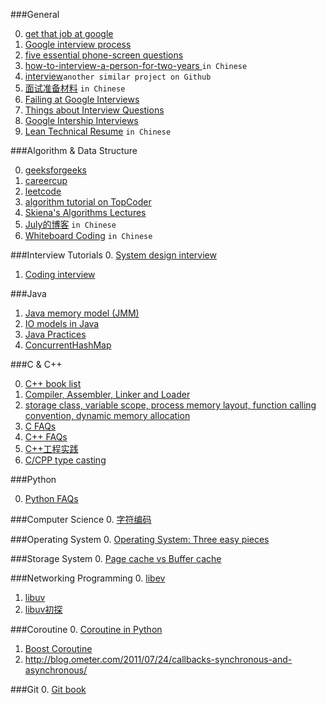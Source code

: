 ###General

0. [get that job at google](http://steve-yegge.blogspot.com/2008/03/get-that-job-at-google.html) 
1. [Google interview process](http://www.reddit.com/r/cscareerquestions/comments/1z97rx/from_a_googler_the_google_interview_process)
2. [five essential phone-screen questions](https://sites.google.com/site/steveyegge2/five-essential-phone-screen-questions)
3. [how-to-interview-a-person-for-two-years ](http://mindhacks.cn/2011/11/04/how-to-interview-a-person-for-two-years/) `in Chinese`
4. [interview](https://github.com/andreis/interview)`another similar project on Github`
5. [面试准备材料](http://blog.csdn.net/demon24/article/details/8470804) `in Chinese`
6. [Failing at Google Interviews](http://alexbowe.com/failing-at-google-interviews/)
7. [Things about Interview Questions](http://igor.moomers.org/interview-questions/)
8. [Google Intership Interviews](https://ecarmi.org/writing/google-internship/)
9. [Lean Technical Resume](http://lucida.me/blog/lean-technical-resume/) `in Chinese`

###Algorithm & Data Structure

0. [geeksforgeeks](http://www.geeksforgeeks.org/)
1. [careercup](http://www.careercup.com/)
2. [leetcode](http://leetcode.com/)
3. [algorithm tutorial on TopCoder](http://community.topcoder.com/tc?module=Static&d1=tutorials&d2=alg_index)
4. [Skiena's Algorithms Lectures](http://www3.cs.stonybrook.edu/~algorith/video-lectures/)
5. [July的博客](http://blog.csdn.net/v_JULY_v) `in Chinese`
6. [Whiteboard Coding](http://lucida.me/blog/whiteboard-coding-demystified/) `in Chinese`

###Interview Tutorials
0. [System design interview](http://www.palantir.com/2011/10/how-to-rock-a-systems-design-interview/)
1. [Coding interview](http://www.palantir.com/2011/10/the-coding-interview/)

###Java

1. [Java memory model (JMM)](http://jiangzhengjun.iteye.com/blog/652532)
2. [IO models in Java](http://2014.54chen.com/blog/2014/03/12/io-demystified/)
3. [Java Practices](http://www.javapractices.com/home/HomeAction.do;jsessionid=DBCC141936ACA203841A86DF6300940A)
4. [ConcurrentHashMap](http://www.ibm.com/developerworks/cn/java/java-lo-concurrenthashmap/)

###C & C++

0. [C++ book list](http://stackoverflow.com/questions/388242/the-definitive-c-book-guide-and-list?rq=1)
1. [Compiler, Assembler, Linker and Loader](http://www.tenouk.com/ModuleW.html)
2. [storage class, variable scope, process memory layout, function calling convention, dynamic memory allocation](http://www.tenouk.com/ModuleZ.html)
3. [C FAQs](http://c-faq.com/)
4. [C++ FAQs](https://isocpp.org/faq)
5. [C++工程实践](http://cloud.github.com/downloads/chenshuo/documents/CppPractice.pdf)
6. [C/CPP type casting](http://www.tenouk.com/Module22.html)

###Python

0. [Python FAQs](https://docs.python.org/2/faq/)

###Computer Science
0. [字符编码](http://www.imkevinyang.com/2009/02/%E5%AD%97%E7%AC%A6%E7%BC%96%E8%A7%A3%E7%A0%81%E7%9A%84%E6%95%85%E4%BA%8B%EF%BC%88ascii%EF%BC%8Cansi%EF%BC%8Cunicode%EF%BC%8Cutf-8%E5%8C%BA%E5%88%AB%EF%BC%89.html)

###Operating System
0. [Operating System: Three easy pieces](http://pages.cs.wisc.edu/~remzi/OSTEP/)

###Storage System
0. [Page cache vs Buffer cache](http://blog.csdn.net/thewayma/article/details/4287170)

###Networking Programming
0. [libev](http://pod.tst.eu/http://cvs.schmorp.de/libev/ev.pod)
1. [libuv](http://nikhilm.github.io/uvbook/)
2. [libuv初探](http://blog.codingnow.com/2012/01/libuv.html)

###Coroutine
0. [Coroutine in Python](http://www.dabeaz.com/coroutines/Coroutines.pdf)
1. [Boost Coroutine](http://www.crystalclearsoftware.com/soc/coroutine/)
2. http://blog.ometer.com/2011/07/24/callbacks-synchronous-and-asynchronous/

###Git
0. [Git book](http://gitbook.liuhui998.com/index.html)
